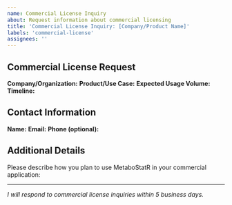 ```yaml
---
name: Commercial License Inquiry
about: Request information about commercial licensing
title: 'Commercial License Inquiry: [Company/Product Name]'
labels: 'commercial-license'
assignees: ''
---
```


## Commercial License Request

**Company/Organization:**
**Product/Use Case:**
**Expected Usage Volume:**
**Timeline:**

## Contact Information
**Name:**
**Email:**
**Phone (optional):**

## Additional Details
Please describe how you plan to use MetaboStatR in your commercial application:

---
*I will respond to commercial license inquiries within 5 business days.*
